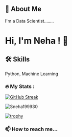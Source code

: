 ## 🚀 About Me
I'm a Data Scientist........


# Hi, I'm Neha ! 👋


## 🛠 Skills
Python, Machine Learning
### :fire: My Stats :

[![GitHub Streak](http://github-readme-streak-stats.herokuapp.com?user=danypetkar&theme=dark&background=000000)](https://git.io/streak-stats)

<p align="left"> <img src="https://komarev.com/ghpvc/?username=Sneha199930&label=Profile%20views&color=0e75b6&style=flat" alt="Sneha199930" /> </p>

[![trophy](https://github-profile-trophy.vercel.app/?username=Sneha199930theme=onedark)](https://github.com/ryo-ma/github-profile-trophy)

### 📫 How to reach me...

